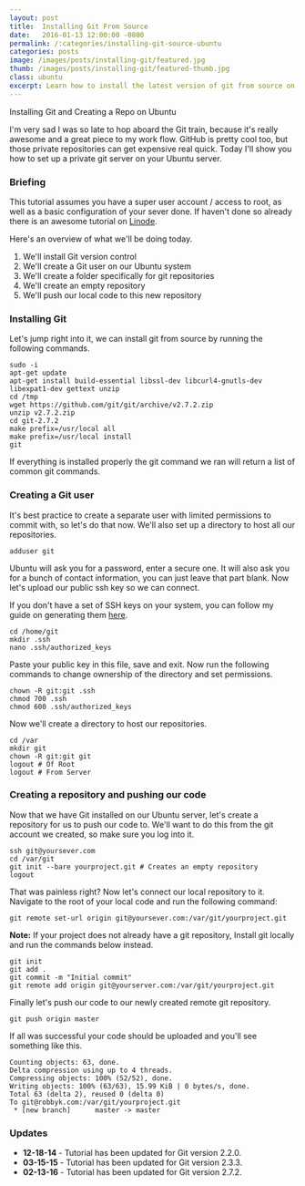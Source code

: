 ```yaml
---
layout: post
title:  Installing Git From Source
date:   2016-01-13 12:00:00 -0800
permalink: /:categories/installing-git-source-ubuntu
categories: posts
image: /images/posts/installing-git/featured.jpg
thumb: /images/posts/installing-git/featured-thumb.jpg
class: ubuntu
excerpt: Learn how to install the latest version of git from source on Ubuntu 14.04.
---
```


Installing Git and Creating a Repo on Ubuntu

I'm very sad I was so late to hop aboard the Git train, because it's really awesome and a great piece to my work flow. GitHub is pretty cool too, but those private repositories can get expensive real quick. Today I'll show you how to set up a private git server on your Ubuntu server.

### Briefing

This tutorial assumes you have a super user account / access to root, as well as a basic configuration of your sever done. If haven't done so already there is an awesome tutorial on [Linode](https://www.linode.com/docs/getting-started).

Here's an overview of what we'll be doing today.

1. We'll install Git version control
2. We'll create a Git user on our Ubuntu system
3. We'll create a folder specifically for git repositories
4. We'll create an empty repository
5. We'll push our local code to this new repository

### Installing Git

Let's jump right into it, we can install git from source by running the following commands.

```nohighlight
sudo -i
apt-get update
apt-get install build-essential libssl-dev libcurl4-gnutls-dev libexpat1-dev gettext unzip
cd /tmp
wget https://github.com/git/git/archive/v2.7.2.zip
unzip v2.7.2.zip
cd git-2.7.2
make prefix=/usr/local all
make prefix=/usr/local install
git
```

If everything is installed properly the git command we ran will return a list of common git commands.

### Creating a Git user

It's best practice to create a separate user with limited permissions to commit with, so let's do that now. We'll also set up a directory to host all our repositories.

```nohighlight
adduser git
```

Ubuntu will ask you for a password, enter a secure one. It will also ask you for a bunch of contact information, you can just leave that part blank. Now let's upload our public ssh key so we can connect.

If you don't have a set of SSH keys on your system, you can follow my guide on generating them [here](/general/ssh-keys-windows-osx-ubuntu).

```nohighlight
cd /home/git
mkdir .ssh
nano .ssh/authorized_keys
```

Paste your public key in this file, save and exit. Now run the following commands to change ownership of the directory and set permissions.

```nohighlight
chown -R git:git .ssh
chmod 700 .ssh
chmod 600 .ssh/authorized_keys
```

Now we'll create a directory to host our repositories.

```nohighlight
cd /var
mkdir git
chown -R git:git git
logout # Of Root
logout # From Server
```

### Creating a repository and pushing our code

Now that we have Git installed on our Ubuntu server, let's create a repository for us to push our code to. We'll want to do this from the git account we created, so make sure you log into it.

```nohighlight
ssh git@yoursever.com
cd /var/git
git init --bare yourproject.git # Creates an empty repository
logout
```

That was painless right? Now let's connect our local repository to it. Navigate to the root of your local code and run the following command:

```nohighlight
git remote set-url origin git@yoursever.com:/var/git/yourproject.git
```

**Note:** If your project does not already have a git repository, Install git locally and run the commands below instead.

```nohighlight
git init
git add .
git commit -m "Initial commit"
git remote add origin git@yourserver.com:/var/git/yourproject.git
```

Finally let's push our code to our newly created remote git repository.

```nohighlight
git push origin master
```

If all was successful your code should be uploaded and you'll see something like this.

```nohighlight
Counting objects: 63, done.
Delta compression using up to 4 threads.
Compressing objects: 100% (52/52), done.
Writing objects: 100% (63/63), 15.99 KiB | 0 bytes/s, done.
Total 63 (delta 2), reused 0 (delta 0)
To git@robbyk.com:/var/git/yourproject.git
 * [new branch]      master -> master
```

### Updates

- **12-18-14** - Tutorial has been updated for Git version 2.2.0.
- **03-15-15** - Tutorial has been updated for Git version 2.3.3.
- **02-13-16** - Tutorial has been updated for Git version 2.7.2.
